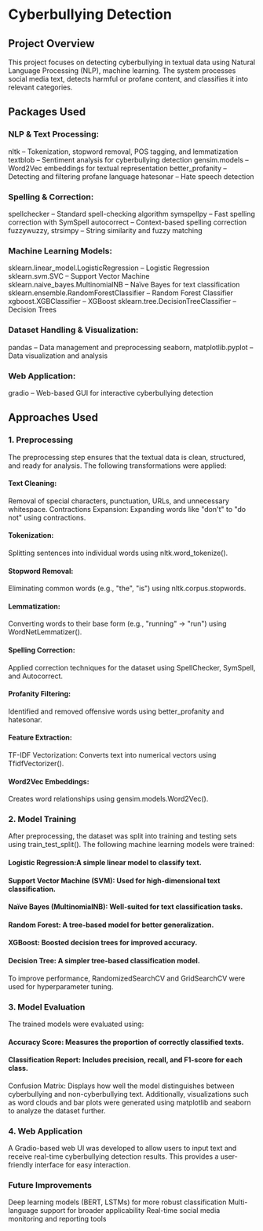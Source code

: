 # Cyberbullying Detection
## Project Overview
This project focuses on detecting cyberbullying in textual data using Natural Language Processing (NLP), machine learning. The system processes social media text, detects harmful or profane content, and classifies it into relevant categories.

## Packages Used
### NLP & Text Processing:
nltk – Tokenization, stopword removal, POS tagging, and lemmatization
textblob – Sentiment analysis for cyberbullying detection
gensim.models – Word2Vec embeddings for textual representation
better_profanity – Detecting and filtering profane language
hatesonar – Hate speech detection

### Spelling & Correction:
spellchecker – Standard spell-checking algorithm
symspellpy – Fast spelling correction with SymSpell
autocorrect – Context-based spelling correction
fuzzywuzzy, strsimpy – String similarity and fuzzy matching

### Machine Learning Models:
sklearn.linear_model.LogisticRegression – Logistic Regression
sklearn.svm.SVC – Support Vector Machine
sklearn.naive_bayes.MultinomialNB – Naïve Bayes for text classification
sklearn.ensemble.RandomForestClassifier – Random Forest Classifier
xgboost.XGBClassifier – XGBoost
sklearn.tree.DecisionTreeClassifier – Decision Trees

### Dataset Handling & Visualization:
pandas – Data management and preprocessing
seaborn, matplotlib.pyplot – Data visualization and analysis

### Web Application:
gradio – Web-based GUI for interactive cyberbullying detection


## Approaches Used
### 1. Preprocessing
The preprocessing step ensures that the textual data is clean, structured, and ready for analysis. The following transformations were applied:

#### Text Cleaning:
Removal of special characters, punctuation, URLs, and unnecessary whitespace.
Contractions Expansion: Expanding words like "don't" to "do not" using contractions.

#### Tokenization: 
Splitting sentences into individual words using nltk.word_tokenize().

#### Stopword Removal: 
Eliminating common words (e.g., "the", "is") using nltk.corpus.stopwords.

#### Lemmatization: 
Converting words to their base form (e.g., "running" → "run") using WordNetLemmatizer().

#### Spelling Correction:
Applied correction techniques for the dataset using SpellChecker, SymSpell, and Autocorrect.

#### Profanity Filtering: 
Identified and removed offensive words using better_profanity and hatesonar.

#### Feature Extraction:
TF-IDF Vectorization: Converts text into numerical vectors using TfidfVectorizer().

#### Word2Vec Embeddings:
Creates word relationships using gensim.models.Word2Vec().

### 2. Model Training
After preprocessing, the dataset was split into training and testing sets using train_test_split(). The following machine learning models were trained:

#### Logistic Regression:A simple linear model to classify text.

#### Support Vector Machine (SVM): Used for high-dimensional text classification.

#### Naïve Bayes (MultinomialNB): Well-suited for text classification tasks.

#### Random Forest: A tree-based model for better generalization.

#### XGBoost: Boosted decision trees for improved accuracy.

#### Decision Tree: A simpler tree-based classification model.

To improve performance, RandomizedSearchCV and GridSearchCV were used for hyperparameter tuning.

### 3. Model Evaluation
The trained models were evaluated using:

#### Accuracy Score: Measures the proportion of correctly classified texts.

#### Classification Report: Includes precision, recall, and F1-score for each class.

Confusion Matrix: Displays how well the model distinguishes between cyberbullying and non-cyberbullying text.
Additionally, visualizations such as word clouds and bar plots were generated using matplotlib and seaborn to analyze the dataset further.

### 4. Web Application
A Gradio-based web UI was developed to allow users to input text and receive real-time cyberbullying detection results. This provides a user-friendly interface for easy interaction.

### Future Improvements
Deep learning models (BERT, LSTMs) for more robust classification
Multi-language support for broader applicability
Real-time social media monitoring and reporting tools







